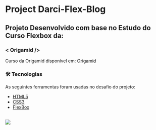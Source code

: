 # Project Darci-Flex-Blog #
<h2> Projeto Desenvolvido com base no Estudo do Curso Flexbox da:</h2>

<h3>< Origamid /></h3>

<p> Curso da Origamid disponível em: <a href="https://www.origamid.com/">Origamid</a></p>
 
### 🛠 Tecnologias

As seguintes ferramentas foram usadas no desafio do projeto:

- [HTML5](https://developer.mozilla.org/pt-BR/docs/Web/HTML)
- [CSS3](https://developer.mozilla.org/pt-BR/docs/Web/CSS)
- [FlexBox](https://developer.mozilla.org/pt-BR/docs/Web/CSS/CSS_Flexible_Box_Layout/Basic_Concepts_of_Flexbox)
<br>
 
 <img src="https://img.shields.io/static/v1?label=DEV&message=Darcisio Almeida&color=7159c1&style=for-the-badge&logo=ghost"/>